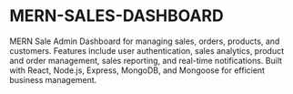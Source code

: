 # MERN-SALES-DASHBOARD
MERN Sale Admin Dashboard for managing sales, orders, products, and customers. Features include user authentication, sales analytics, product and order management, sales reporting, and real-time notifications. Built with React, Node.js, Express, MongoDB, and Mongoose for efficient business management.
